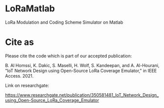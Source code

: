 # LoRaMatlab
LoRa Modulation and Coding Scheme Simulator on Matlab
# Cite as
Please cite the code which is part of our accepted publication:

B. Al Homssi, K. Dakic, S. Maselli, H. Wolf, S. Kandeepan, and A. Al-Hourani, "IoT Network Design using Open-Source LoRa Coverage Emulator," in IEEE Access. 2021.

Link on researchgate:

https://www.researchgate.net/publication/350581481_IoT_Network_Design_using_Open-Source_LoRa_Coverage_Emulator
